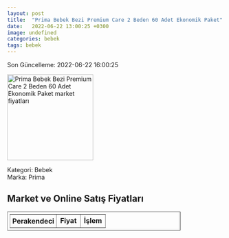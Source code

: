 ```yaml
---
layout: post
title:  "Prima Bebek Bezi Premium Care 2 Beden 60 Adet Ekonomik Paket"
date:   2022-06-22 13:00:25 +0300
image: undefined
categories: bebek
tags: bebek
---
```


Son Güncelleme: 2022-06-22 16:00:25

<img src="undefined" width="200" alt="Prima Bebek Bezi Premium Care 2 Beden 60 Adet Ekonomik Paket market fiyatları" />

Kategori: Bebek
<br />
Marka: Prima

<h2>Market ve Online Satış Fiyatları</h2>

<table border="1" style="padding: 5px;width:80%;">
  <tr>
    <td style="padding: 5px;"><strong>Perakendeci</strong></td>
    <td><strong>Fiyat</strong></td>
    <td><strong>İşlem</strong></td>
  </tr>
  
</table>
